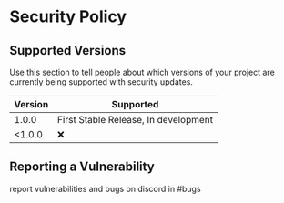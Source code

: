 # Security Policy

## Supported Versions

Use this section to tell people about which versions of your project are
currently being supported with security updates.

| Version | Supported                           |
| ------- | ------------------------------------|
| 1.0.0   | First Stable Release, In development|
| <1.0.0  | :x:                                 |

## Reporting a Vulnerability
report vulnerabilities and bugs on discord in #bugs

